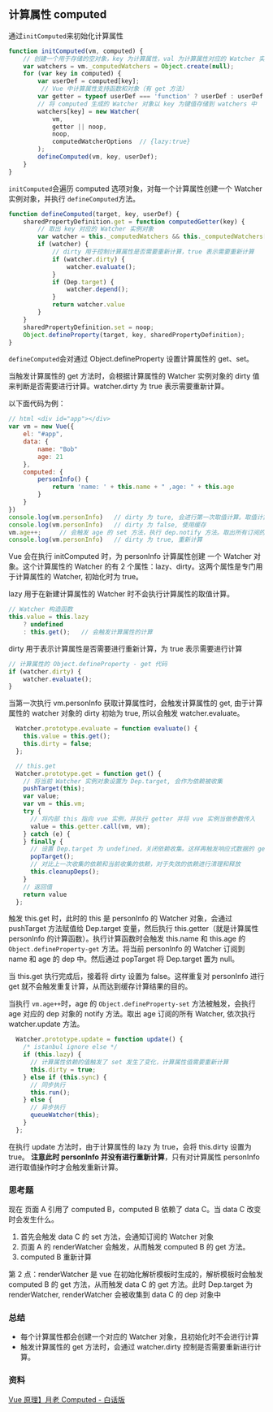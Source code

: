## 计算属性 computed

通过`initComputed`来初始化计算属性

```js
function initComputed(vm, computed) {
    // 创建一个用于存储的空对象，key 为计算属性，val 为计算属性对应的 Watcher 实例
    var watchers = vm._computedWatchers = Object.create(null);
    for (var key in computed) {
        var userDef = computed[key];
         // Vue 中计算属性支持函数和对象（有 get 方法）
        var getter = typeof userDef === 'function' ? userDef : userDef.get;
        // 将 computed 生成的 Watcher 对象以 key 为键值存储到 watchers 中
        watchers[key] = new Watcher(
            vm,
            getter || noop,
            noop,
            computedWatcherOptions  // {lazy:true}
        );
        defineComputed(vm, key, userDef);
    }
}
```

`initComputed`会遍历 computed 选项对象，对每一个计算属性创建一个 Watcher 实例对象，并执行 `defineComputed`方法。

```js
function defineComputed(target, key, userDef) {
    sharedPropertyDefinition.get = function computedGetter(key) {
        // 取出 key 对应的 Watcher 实例对象
        var watcher = this._computedWatchers && this._computedWatchers[key];
        if (watcher) {
            // dirty 用于控制计算属性是否需要重新计算，true 表示需要重新计算
            if (watcher.dirty) {
                watcher.evaluate();
            }
            if (Dep.target) {
                watcher.depend();
            }
            return watcher.value
        }
    }
    sharedPropertyDefinition.set = noop;
    Object.defineProperty(target, key, sharedPropertyDefinition);
}
```

`defineComputed`会对通过 Object.defineProperty 设置计算属性的 get、set。

当触发计算属性的 get 方法时，会根据计算属性的 Watcher 实例对象的 dirty 值来判断是否需要进行计算。watcher.dirty 为 true 表示需要重新计算。

以下面代码为例：
```js
// html <div id="app"></div>
var vm = new Vue({
    el: "#app",
    data: {
        name: "Bob"
        age: 21
    },
    computed: {
        personInfo() {
            return 'name: ' + this.name + " ,age: " + this.age
        }
    }
})
console.log(vm.personInfo)   // dirty 为 ture, 会进行第一次取值计算。取值计算时会将 personInfo 的 watcher 收集到 name 和 age 中。并设置 dirty 为 false
console.log(vm.personInfo)   // dirty 为 false, 使用缓存
vm.age++;     // 会触发 age 的 set 方法，执行 dep.notify 方法。取出所有订阅的 Watcher 执行 watcher.update 方法。
console.log(vm.personInfo)   // dirty 为 true, 重新计算
```

Vue 会在执行 initComputed 时，为 personInfo 计算属性创建 一个 Watcher 对象。这个计算属性的 Watcher 的有 2 个属性：lazy、dirty。这两个属性是专门用于计算属性的 Watcher, 初始化时为 true。

lazy 用于在新建计算属性的 Watcher 时不会执行计算属性的取值计算。
```js
// Watcher 构造函数
this.value = this.lazy
    ? undefined
    : this.get();   // 会触发计算属性的计算
```

dirty 用于表示计算属性是否需要进行重新计算，为 true 表示需要进行计算

```js
// 计算属性的 Object.defineProperty - get 代码
if (watcher.dirty) {
    watcher.evaluate();
}
```

当第一次执行 vm.personInfo 获取计算属性时，会触发计算属性的 get, 由于计算属性的 watcher 对象的 dirty 初始为 true, 所以会触发 watcher.evaluate。

```js
  Watcher.prototype.evaluate = function evaluate() {
    this.value = this.get();
    this.dirty = false;
  };

  // this.get
  Watcher.prototype.get = function get() {
    // 将当前 Watcher 实例对象设置为 Dep.target, 会作为依赖被收集
    pushTarget(this);
    var value;
    var vm = this.vm;
    try {
      // 将内部 this 指向 vue 实例，并执行 getter 并将 vue 实例当做参数传入
      value = this.getter.call(vm, vm);
    } catch (e) {
    } finally {
      // 设置 Dep.target 为 undefined，关闭依赖收集。这样再触发响应式数据的 getter，就不会收集依赖
      popTarget();
      // 对比上一次收集的依赖和当前收集的依赖，对于失效的依赖进行清理和释放
      this.cleanupDeps();
    }
    // 返回值
    return value
  };
```

触发 this.get 时，此时的 this 是 personInfo 的 Watcher 对象，会通过 pushTarget 方法赋值给 Dep.target 变量，然后执行 this.getter（就是计算属性 personInfo 的计算函数）。执行计算函数时会触发 this.name 和 this.age 的 `Object.defineProperty-get` 方法。将当前 personInfo 的 Watcher 订阅到 name 和 age 的 dep 中。然后通过 popTarget 将 Dep.target 置为 null。

当 this.get 执行完成后，接着将 dirty 设置为 false。这样重复对 personInfo 进行 get 就不会触发重复计算，从而达到缓存计算结果的目的。

当执行 `vm.age++`时，age 的 `Object.defineProperty-set` 方法被触发，会执行 age 对应的 dep 对象的 notify 方法。取出 age 订阅的所有 Watcher, 依次执行 watcher.update 方法。

```js
  Watcher.prototype.update = function update() {
    /* istanbul ignore else */
    if (this.lazy) {
      // 计算属性依赖的值触发了 set 发生了变化，计算属性值需要重新计算
      this.dirty = true;
    } else if (this.sync) {
      // 同步执行
      this.run();
    } else {
      // 异步执行
      queueWatcher(this);
    }
  };
```

在执行 update 方法时，由于计算属性的 lazy 为 true，会将 this.dirty 设置为 true。 **注意此时 personInfo 并没有进行重新计算**，只有对计算属性 personInfo 进行取值操作时才会触发重新计算。

### 思考题

现在 页面 A 引用了 computed B，computed B 依赖了 data C。当 data C 改变时会发生什么。

1. 首先会触发 data C 的 set 方法，会通知订阅的 Watcher 对象
2. 页面 A 的 renderWatcher 会触发，从而触发 computed B 的 get 方法。
3. computed B 重新计算

第 2 点：renderWatcher 是 vue 在初始化解析模板时生成的，解析模板时会触发 computed B 的 get 方法，从而触发 data C 的 get 方法。此时 Dep.target 为 renderWatcher, renderWatcher 会被收集到 data C 的 dep 对象中

### 总结

* 每个计算属性都会创建一个对应的 Watcher 对象，且初始化时不会进行计算
* 触发计算属性的 get 方法时，会通过 watcher.dirty 控制是否需要重新进行计算。

### 资料 

[Vue 原理】月老 Computed - 白话版](https://mp.weixin.qq.com/s?__biz=MzUxNjQ1NjMwNw==&mid=2247484028&idx=1&sn=771e76a666a83edec1ae1105f6e6b60e&chksm=f9a66860ced1e176d91a9bf22f0c5c9c70a761757f319ebc9faa01224409d6d4928f250dbb56&cur_album_id=1619085427984957440&scene=189#rd)
